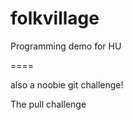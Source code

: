 folkvillage
===========

Programming demo for HU

====

also a noobie git challenge!

The pull challenge
